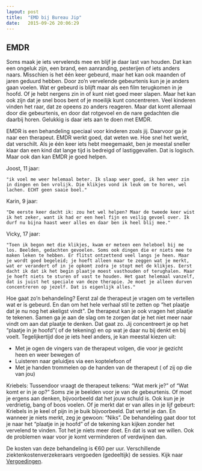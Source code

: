 ```yaml
---
layout: post
title:  "EMD bij Bureau Jip"
date:   2015-09-26 20:06:29
---
```


## EMDR

Soms maak je iets vervelends mee en blijf je daar last van houden. Dat kan een ongeluk zijn, een brand, een aanranding, pesterijen of iets anders naars.
Misschien is het één keer gebeurd, maar het kan ook maanden of jaren geduurd hebben. Door zo’n vervelende gebeurtenis kun je je anders gaan voelen. Wat er gebeurd is blijft maar als een film terugkomen in je hoofd. Of je hebt nergens zin in of kunt niet goed meer slapen.
Maar het kan ook zijn dat je snel boos bent of je moeilijk kunt concentreren.
Veel kinderen vinden het raar, dat ze opeens zo anders reageren. Maar dat komt allemaal door die gebeurtenis, en door dat rotgevoel en de nare gedachten die daarbij horen. Gelukkig is daar iets aan te doen met EMDR.

EMDR is een behandeling speciaal voor kinderen zoals jij. Daarvoor ga je naar een therapeut. EMDR werkt goed, dat weten we. Hoe snel het werkt, dat verschilt. Als je één keer iets hebt meegemaakt, ben je meestal sneller klaar dan een kind dat lange tijd is bedreigd of lastiggevallen. Dat is logisch. Maar ook dan kan EMDR je goed helpen.



Joost, 11 jaar:

    "ik voel me weer helemaal beter. Ik slaap weer goed, ik hen weer zin in dingen en ben vrolijk. Die klikjes vond ik leuk om te horen, wel lachen. ECHT geen saaie boel."

Karin, 9 jaar:

    "De eerste keer dacht ik: zou het wel helpen? Maar de tweede keer wist ik het zeker, want ik had er een heel fijn en veilig gevoel over. Ik durf nu bijna haast weer alles en daar ben ik heel blij mee."

Vicky, 17 jaar:

    "Toen ik begon met die klikjes, kwam er meteen een heleboel bij me los. Beelden, gedachten gevoelen. Soms ook dingen die er niets mee te maken leken te hebben. Er flitst ontzettend veel langs je heen. Maar je wordt goed begeleid; je hoeft alleen maar te zeggen wat je merkt, wat er verandert of in je opkomt zodra je stopt met de klikjes. Eerst dacht ik dat ik het begin plaatje moest vasthouden of terughalen. Maar je hoeft niets te sturen of vast te houden. Het gaat helemaal vanzelf, dat is juist het speciale van deze therapie. Je moet je alleen durven concentreren op jezelf. Dat is eigenlijk alles."

Hoe gaat zo’n behandeling?
Eerst zal de therapeut je vragen om te vertellen wat er is gebeurd. En dan om het hele verhaal stil te zetten op “het plaatje dat je nu nog het akeligst vindt". De therapeut kan je ook vragen het plaatje te tekenen.
Samen ga je aan de slag om te zorgen dat je het niet meer naar vindt om aan dat plaatje te denken. Dat gaat zo. Jij concentreert je op het “plaatje in je hoofd”( of de tekening) en op wat je daar nu bij denkt en bij voelt. Tegelijkertijd doe je iets heel anders, je kan meestal kiezen uit:

* Met je ogen de vingers van de therapeut volgen, die voor je gezicht heen en weer bewegen of
* Luisteren naar geluidjes via een koptelefoon of
* Met je handen trommelen op de handen van de therapeut ( of zij op die van jou)

Kriebels:
Tussendoor vraagt de therapeut telkens: “Wat merk je?” of “Wat komt er in je op?” Soms zie je beelden voor je van de gebeurtenis. Of moet je ergens aan denken, bijvoorbeeld dat het jouw schuld is. Ook kun je je verdrietig, bang of boos voelen. Of je merkt dat er van alles in je lijf gebeurt: Kriebels in je keel of pijn in je buik bijvoorbeeld. Dat vertel je dan. En wanneer je niets merkt, zeg je gewoon: “Niks”. De behandeling gaat door tot je naar het “plaatje in je hoofd” of de tekening kan kijken zonder het vervelend te vinden. Tot het je niets meer doet. En dat is wat we willen. Ook de problemen waar voor je komt verminderen of verdwijnen dan.

De kosten van deze behandeling is €60 per uur.
Verschillende ziektenkostenverzekeraars vergoeden (gedeeltijk) de sessies. Kijk naar [Vergoedingen](/investering).
